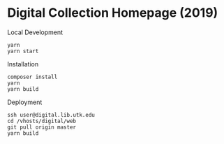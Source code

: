 # Digital Collection Homepage (2019)

Local Development
```
yarn
yarn start
```

Installation
```
composer install
yarn
yarn build
```

Deployment
```
ssh user@digital.lib.utk.edu
cd /vhosts/digital/web
git pull origin master
yarn build
```
